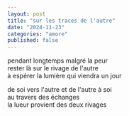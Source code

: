 ```yaml
---
layout: post
title: "sur les traces de l'autre"
date: "2024-11-23"
categories: "amore"
published: false
---
```


pendant longtemps malgré la peur  
rester là sur le rivage de l'autre  
à espérer la lumière qui viendra un jour  

de soi vers l'autre et de l'autre à soi  
au travers des échanges  
la lueur provient des deux rivages  
